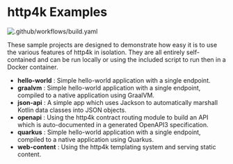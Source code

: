 # http4k Examples

![.github/workflows/build.yaml](https://github.com/http4k/examples/workflows/.github/workflows/build.yaml/badge.svg)

These sample projects are designed to demonstrate how easy it is to use the various features of http4k in isolation. They are all entirely self-contained and can be run locally or using the included script to run then in a Docker container.

- **hello-world** : Simple hello-world application with a single endpoint.
- **graalvm** :  Simple hello-world application with a single endpoint, compiled to a native application using GraalVM.
- **json-api** : A simple app which uses Jackson to automatically marshall Kotlin data classes into JSON objects.
- **openapi** : Using the http4k contract routing module to build an API which is auto-documented in a generated OpenAPI3 specification.
- **quarkus** :  Simple hello-world application with a single endpoint, compiled to a native application using Quarkus.
- **web-content** : Using the http4k templating system and serving static content.

